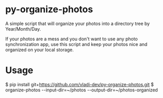 # py-organize-photos
A simple script that will organize your photos into a directory tree by Year/Month/Day.

If your photos are a mess and you don't want to use any photo synchronization app, use this script and keep your photos nice and organized on your local storage.

# Usage

$ pip install git+https://github.com/vladi-dev/py-organize-photos.git
$ organize-photos --input-dir=~/photos --output-dir=~/photos-organized
